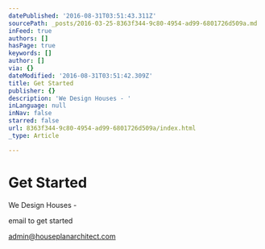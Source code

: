 ```yaml
---
datePublished: '2016-08-31T03:51:43.311Z'
sourcePath: _posts/2016-03-25-8363f344-9c80-4954-ad99-6801726d509a.md
inFeed: true
authors: []
hasPage: true
keywords: []
author: []
via: {}
dateModified: '2016-08-31T03:51:42.309Z'
title: Get Started
publisher: {}
description: 'We Design Houses - '
inLanguage: null
inNav: false
starred: false
url: 8363f344-9c80-4954-ad99-6801726d509a/index.html
_type: Article

---
```

# Get Started

We Design Houses - 

email to get started

admin@houseplanarchitect.com